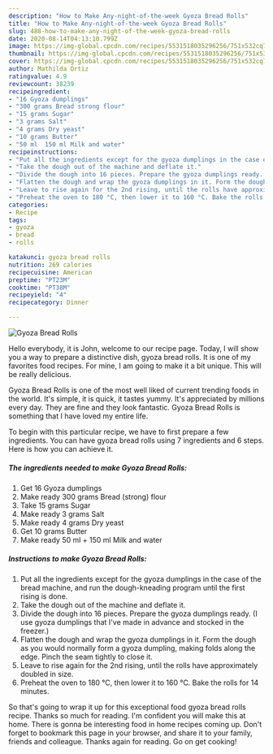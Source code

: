 ```yaml
---
description: "How to Make Any-night-of-the-week Gyoza Bread Rolls"
title: "How to Make Any-night-of-the-week Gyoza Bread Rolls"
slug: 488-how-to-make-any-night-of-the-week-gyoza-bread-rolls
date: 2020-08-14T04:13:10.799Z
image: https://img-global.cpcdn.com/recipes/5531518035296256/751x532cq70/gyoza-bread-rolls-recipe-main-photo.jpg
thumbnail: https://img-global.cpcdn.com/recipes/5531518035296256/751x532cq70/gyoza-bread-rolls-recipe-main-photo.jpg
cover: https://img-global.cpcdn.com/recipes/5531518035296256/751x532cq70/gyoza-bread-rolls-recipe-main-photo.jpg
author: Mathilda Ortiz
ratingvalue: 4.9
reviewcount: 38239
recipeingredient:
- "16 Gyoza dumplings"
- "300 grams Bread strong flour"
- "15 grams Sugar"
- "3 grams Salt"
- "4 grams Dry yeast"
- "10 grams Butter"
- "50 ml  150 ml Milk and water"
recipeinstructions:
- "Put all the ingredients except for the gyoza dumplings in the case of the bread machine, and run the dough-kneading program until the first rising is done."
- "Take the dough out of the machine and deflate it."
- "Divide the dough into 16 pieces. Prepare the gyoza dumplings ready. (I use gyoza dumplings that I&#39;ve made in advance and stocked in the freezer.)"
- "Flatten the dough and wrap the gyoza dumplings in it. Form the dough as you would normally form a gyoza dumpling, making folds along the edge. Pinch the seam tightly to close it."
- "Leave to rise again for the 2nd rising, until the rolls have approximately doubled in size."
- "Preheat the oven to 180 °C, then lower it to 160 °C. Bake the rolls for 14 minutes."
categories:
- Recipe
tags:
- gyoza
- bread
- rolls

katakunci: gyoza bread rolls 
nutrition: 269 calories
recipecuisine: American
preptime: "PT23M"
cooktime: "PT38M"
recipeyield: "4"
recipecategory: Dinner

---
```



![Gyoza Bread Rolls](https://img-global.cpcdn.com/recipes/5531518035296256/751x532cq70/gyoza-bread-rolls-recipe-main-photo.jpg)

Hello everybody, it is John, welcome to our recipe page. Today, I will show you a way to prepare a distinctive dish, gyoza bread rolls. It is one of my favorites food recipes. For mine, I am going to make it a bit unique. This will be really delicious.



Gyoza Bread Rolls is one of the most well liked of current trending foods in the world. It's simple, it is quick, it tastes yummy. It's appreciated by millions every day. They are fine and they look fantastic. Gyoza Bread Rolls is something that I have loved my entire life.


To begin with this particular recipe, we have to first prepare a few ingredients. You can have gyoza bread rolls using 7 ingredients and 6 steps. Here is how you can achieve it.

<!--inarticleads1-->

##### The ingredients needed to make Gyoza Bread Rolls:

1. Get 16 Gyoza dumplings
1. Make ready 300 grams Bread (strong) flour
1. Take 15 grams Sugar
1. Make ready 3 grams Salt
1. Make ready 4 grams Dry yeast
1. Get 10 grams Butter
1. Make ready 50 ml + 150 ml Milk and water




<!--inarticleads2-->

##### Instructions to make Gyoza Bread Rolls:

1. Put all the ingredients except for the gyoza dumplings in the case of the bread machine, and run the dough-kneading program until the first rising is done.
1. Take the dough out of the machine and deflate it.
1. Divide the dough into 16 pieces. Prepare the gyoza dumplings ready. (I use gyoza dumplings that I&#39;ve made in advance and stocked in the freezer.)
1. Flatten the dough and wrap the gyoza dumplings in it. Form the dough as you would normally form a gyoza dumpling, making folds along the edge. Pinch the seam tightly to close it.
1. Leave to rise again for the 2nd rising, until the rolls have approximately doubled in size.
1. Preheat the oven to 180 °C, then lower it to 160 °C. Bake the rolls for 14 minutes.




So that's going to wrap it up for this exceptional food gyoza bread rolls recipe. Thanks so much for reading. I'm confident you will make this at home. There is gonna be interesting food in home recipes coming up. Don't forget to bookmark this page in your browser, and share it to your family, friends and colleague. Thanks again for reading. Go on get cooking!
